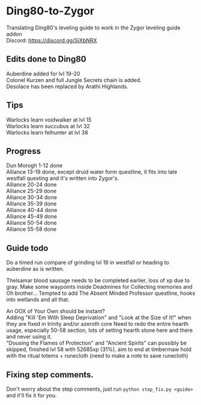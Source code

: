 # Ding80-to-Zygor
Translating Ding80's leveling guide to work in the Zygor leveling guide addon  
Discord: https://discord.gg/SjXbNRX

## Edits done to Ding80
Auberdine added for lvl 19-20  
Colonel Kurzen and full Jungle Secrets chain is added.  
Desolace has been replaced by Arathi Highlands.  


## Tips
Warlocks learn voidwalker at lvl 15  
Warlocks learn succubus at lvl 32  
Warlocks learn felhunter at lvl 38

## Progress
Dun Morogh 1-12 done  
Alliance 13-19 done, except druid water form questline, it fits into late westfall questing and it's written into Zygor's.  
Alliance 20-24 done  
Alliance 25-29 done  
Alliance 30-34 done  
Alliance 35-39 done  
Alliance 40-44 done  
Alliance 45-49 done  
Alliance 50-54 done  
Alliance 55-58 done  

## Guide todo
Do a timed run compare of grinding lvl 19 in westfall or heading to auberdine as is written.

Thelsamar blood sausage needs to be completed earlier, loss of xp due to gray.
Make some waypoints inside Deadmines for Collecting memories and Oh brother...
Tempted to add The Absent Minded Professor questline, hooks into wetlands and all that.

An OOX of Your Own should be instant?  
Adding "Kill 'Em With Sleep Deprivation" and "Look at the Size of It!" when they are fixed in trinity and/or azeroth core
Need to redo the entire hearth usage, especially 50-58 section, lots of setting hearth stone here and there and never using it.  
"Dousing the Flames of Protection" and "Ancient Spirits" can possibly be skipped, finished lvl 58 with 52685xp (31%), aim to end at timbermaw hold with the ritual totems + runecloth (need to make a note to save runecloth)  


## Fixing step comments.
Don't worry about the step comments, just run `python step_fix.py <guide>` and it'll fix it for you.
